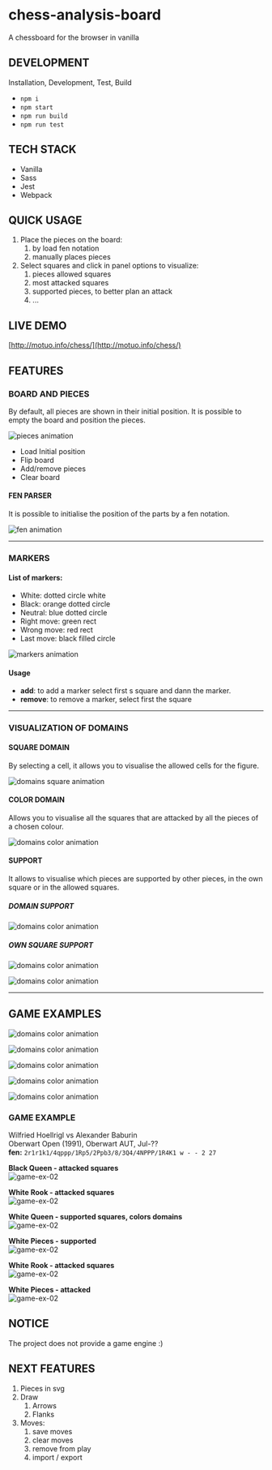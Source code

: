 # chess-analysis-board
A chessboard for the browser in vanilla

##  DEVELOPMENT
Installation, Development, Test, Build

- `npm i`
- `npm start`
- `npm run build`
- `npm run test`

## TECH STACK

- Vanilla
- Sass
- Jest
- Webpack

## QUICK USAGE

1. Place the pieces on the board:
   1. by load fen notation
   2. manually places pieces
2. Select squares and click in panel options to visualize:
   1. pieces allowed squares
   2. most attacked squares
   3. supported pieces, to better plan an attack
   4. ...

## LIVE DEMO

[http://motuo.info/chess/](http://motuo.info/chess/)

## FEATURES


### BOARD AND PIECES
By default, all pieces are shown in their initial position.
It is possible to empty the board and position the pieces.

![pieces animation](./docs/readme-assets/features-gifs/chess-analysis-board_pieces-ani-01.gif)

- Load Initial position
- Flip board
- Add/remove pieces
- Clear board
  
#### FEN PARSER

It is possible to initialise the position of the parts by a fen notation.

![fen animation](./docs/readme-assets/features-gifs/chess-analysis-board_fen-flip-ani-01.gif)

--- 

### MARKERS

#### List of markers:
- White: dotted circle white
- Black: orange dotted  circle 
- Neutral: blue dotted   circle
- Right move: green rect 
- Wrong move: red rect 
- Last move: black filled circle

![markers animation](./docs/readme-assets/features-gifs/chess-analysis-board_markers-ani-01.gif)

####  Usage

- **add**:  to add a marker select first s square and dann the marker.
- **remove**:  to remove a marker, select first the square

--- 

### VISUALIZATION OF DOMAINS

#### SQUARE DOMAIN
By selecting a cell, it allows you to visualise the allowed cells for the figure.  

![domains square animation](./docs/readme-assets/features-gifs/chess-analysis-board_domain-squares-ani-01.gif)



#### COLOR DOMAIN
Allows you to visualise all the squares that are attacked by all the pieces of a chosen colour.

![domains color animation](./docs/readme-assets/features-gifs/chess-analysis-board_domain-colors-ani-01.gif)

#### SUPPORT

It allows to visualise which pieces are supported by other pieces, in the own square or in the allowed squares.

##### DOMAIN SUPPORT 
![domains color animation](./docs/readme-assets/features-gifs/chess-analysis-board_support-square-domain-01.png)

##### OWN SQUARE SUPPORT
![domains color animation](./docs/readme-assets/features-gifs/chess-analysis-board_support-square-01.png)

![domains color animation](./docs/readme-assets/features-gifs/chess-analysis-board_support-square-no-01.png)


--- 

## GAME EXAMPLES


![domains color animation](./docs/readme-assets/features-gifs/chess-analysis-board_game-example-01.png)

![domains color animation](./docs/readme-assets/features-gifs/chess-analysis-board_game-example-02.png)

![domains color animation](./docs/readme-assets/features-gifs/chess-analysis-board_game-example-03-1.png)

![domains color animation](./docs/readme-assets/features-gifs/chess-analysis-board_game-example-03-2.png)

![domains color animation](./docs/readme-assets/features-gifs/chess-analysis-board_game-example-03-3.png)


### GAME EXAMPLE

Wilfried Hoellrigl vs Alexander Baburin  
Oberwart Open (1991), Oberwart AUT, Jul-??   
**fen:** `2r1r1k1/4qppp/1Rp5/2Ppb3/8/3Q4/4NPPP/1R4K1 w - - 2 27`

**Black Queen - attacked squares**  
![game-ex-02](./docs/readme-assets/features-gifs/db1bf81b-30f4-46fa-84e3-9dedd59e7c27.jpg)

**White Rook - attacked squares**  
![game-ex-02](./docs/readme-assets/features-gifs/58c6a137-3870-4d55-a37d-ffccfcfdbcff.jpg)

**White Queen - supported squares, colors domains**  
![game-ex-02](./docs/readme-assets/features-gifs/243f3510-470c-4d03-bf95-d32538a62e77.jpg)

**White Pieces - supported**  
![game-ex-02](./docs/readme-assets/features-gifs/849454b3-1bae-45d6-a0d7-30f9245886ae.jpg)

**White Rook - attacked squares**  
![game-ex-02](./docs/readme-assets/features-gifs/5160043b-faea-4798-9fc2-a0084de723c2.jpg)

**White Pieces - attacked**  
![game-ex-02](./docs/readme-assets/features-gifs/72188865-7ad4-4106-9e49-e1a9e04f7a57.jpg)


## NOTICE

The project does not provide a game engine :)

## NEXT FEATURES

1. Pieces in svg
2. Draw 
   1. Arrows
   2. Flanks
3. Moves:
   1. save moves
   2. clear moves
   3. remove from play
   4. import / export

